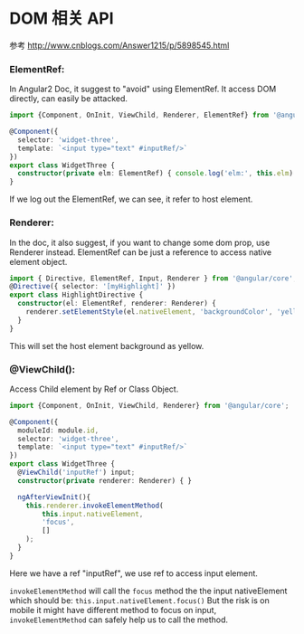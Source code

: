 # DOM 相关 API

参考 http://www.cnblogs.com/Answer1215/p/5898545.html

### ElementRef:

In Angular2 Doc, it suggest to "avoid" using ElementRef. It access DOM directly, can easily be attacked.

```ts
import {Component, OnInit, ViewChild, Renderer, ElementRef} from '@angular/core';

@Component({
  selector: 'widget-three',
  template: `<input type="text" #inputRef/>`
})
export class WidgetThree {
  constructor(private elm: ElementRef) { console.log('elm:', this.elm) }
}
```

If we log out the ElementRef, we can see, it refer to host element.


### Renderer:

In the doc, it also suggest, if you want to change some dom prop, use Renderer instead. ElementRef can be just a reference to access native element object.

```ts
import { Directive, ElementRef, Input, Renderer } from '@angular/core';
@Directive({ selector: '[myHighlight]' })
export class HighlightDirective {
  constructor(el: ElementRef, renderer: Renderer) {
    renderer.setElementStyle(el.nativeElement, 'backgroundColor', 'yellow');
  }
}
```

This will set the host element background as yellow.


### @ViewChild():

Access Child element by Ref or Class Object.

```ts
import {Component, OnInit, ViewChild, Renderer} from '@angular/core';

@Component({
  moduleId: module.id,
  selector: 'widget-three',
  template: `<input type="text" #inputRef/>`
})
export class WidgetThree {
  @ViewChild('inputRef') input;
  constructor(private renderer: Renderer) { }

  ngAfterViewInit(){
    this.renderer.invokeElementMethod(
        this.input.nativeElement,
        'focus',
        []
    );
  }
}
```

Here we have a ref "inputRef", we use ref to access input element.

`invokeElementMethod` will call the `focus` method the the input nativeElement which should be:
`this.input.nativeElement.focus()` 
But the risk is on mobile it might have different method to focus on input, `invokeElementMethod` can safely help us to call the method.
